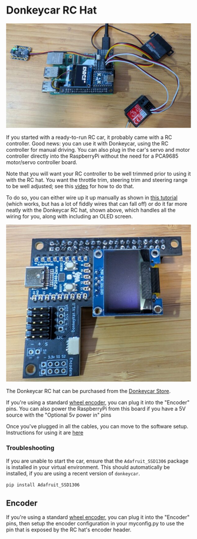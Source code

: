 # Donkeycar RC Hat
![RC Hat for RaspberryPi](../assets/PXL_20250527_030121313-600x338.jpg "The Donkey RC Hat for RaspberryPi")

If you started with a ready-to-run RC car, it probably came with a RC controller. Good news: you can use it with Donkeycar, using the RC controller for manual driving. You can also plug in the car's servo and motor controller directly into the RaspberryPi without the need for a PCA9685 motor/servo controller board. 

Note that you will want your RC controller to be well trimmed prior to using it with the RC hat.  You want the throttle trim, steering trim and steering range to be well adjusted; see this [video](https://www.youtube.com/watch?v=NuVQz7FCAZk) for how to do that.

To do so, you can either wire up it up manually as shown in [this tutorial](rc.md) (which works, but has a lot of fiddly wires that can fall off) or do it far more neatly with the Donkeycar RC hat, shown above, which handles all the wiring for you, along with including an OLED screen. 

![RC Hat for RaspberryPi](../assets/PXL_20250527_030450600-600x509.jpg)

The Donkeycar RC hat can be purchased from the [Donkeycar Store](https://www.diyrobocars.com/shop/).

If you're using a standard [wheel encoder](odometry.md), you can plug it into the "Encoder" pins. You can also power the RaspberryPi from this board if you have a 5V source with the "Optional 5v power in" pins

Once you've plugged in all the cables, you can move to the software setup. Instructions for using it are [here](https://www.diyrobocars.com/2024/12/22/using-the-rc-hat/)


### Troubleshooting

If you are unable to start the car, ensure that the `Adafruit_SSD1306` package is installed in your virtual environment. This should automatically be installed, if you are using a recent version of `donkeycar`.

```bash
pip install Adafruit_SSD1306
```

## Encoder
If you're using a standard [wheel encoder](odometry.md), you can plug it into the "Encoder" pins, then setup the encoder configuration in your myconfig.py to use the pin that is exposed by the RC hat's encoder header.
